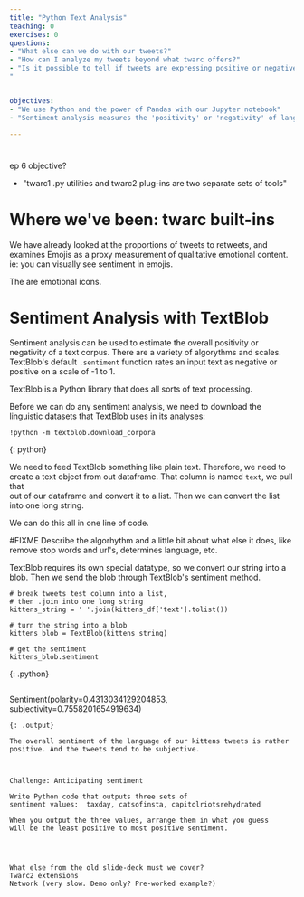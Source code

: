 ```yaml
---
title: "Python Text Analysis"
teaching: 0
exercises: 0
questions:
- "What else can we do with our tweets?"
- "How can I analyze my tweets beyond what twarc offers?"
- "Is it possible to tell if tweets are expressing positive or negative feelings?
"


objectives:
- "We use Python and the power of Pandas with our Jupyter notebook"
- "Sentiment analysis measures the 'positivity' or 'negativity' of language"

---
```


# 

ep 6 objective?
- "twarc1 .py utilities and twarc2 plug-ins are two separate sets of tools"

# Where we've been: twarc built-ins
We have already looked at the proportions of tweets to retweets,
and examines Emojis as a proxy measurement of qualitative emotional 
content. ie: you can visually see sentiment in emojis.

The are emotional icons.

# Sentiment Analysis with TextBlob
Sentiment analysis can be used to estimate the overall 
positivity or negativity of a text corpus. There are a variety 
of algorythms and scales. TextBlob's default `.sentiment` 
function rates an input text as negative or positive on a 
scale of -1 to 1.

TextBlob is a Python library that does all sorts of text
processing. 

Before we can do any sentiment analysis, we need to download
the linguistic datasets that TextBlob uses in its analyses:

~~~
!python -m textblob.download_corpora
~~~
{: python}

We need to feed TextBlob something like plain text. Therefore, 
we need to create a text object from out dataframe. 
That column is named `text`, we pull that  
out of our dataframe and convert it to a list. Then we can 
convert the list into one long string. 

We can do this all in 
one line of code.

#FIXME 
Describe the algorhythm and a little bit about what else it does,
like remove stop words and url's, determines language, etc.

TextBlob requires its own special datatype, so we convert our 
string into a blob. Then we send the blob through TextBlob's
sentiment method.

~~~
# break tweets test column into a list, 
# then .join into one long string 
kittens_string = ' '.join(kittens_df['text'].tolist())

# turn the string into a blob
kittens_blob = TextBlob(kittens_string)

# get the sentiment
kittens_blob.sentiment
~~~
{: .python}

~~~

~~~ 
Sentiment(polarity=0.4313034129204853, 
subjectivity=0.7558201654919634) 
~~~ 
{: .output}

The overall sentiment of the language of our kittens tweets is rather 
positive. And the tweets tend to be subjective.



Challenge: Anticipating sentiment

Write Python code that outputs three sets of 
sentiment values:  taxday, catsofinsta, capitolriotsrehydrated

When you output the three values, arrange them in what you guess
will be the least positive to most positive sentiment.




What else from the old slide-deck must we cover?
Twarc2 extensions
Network (very slow. Demo only? Pre-worked example?)


